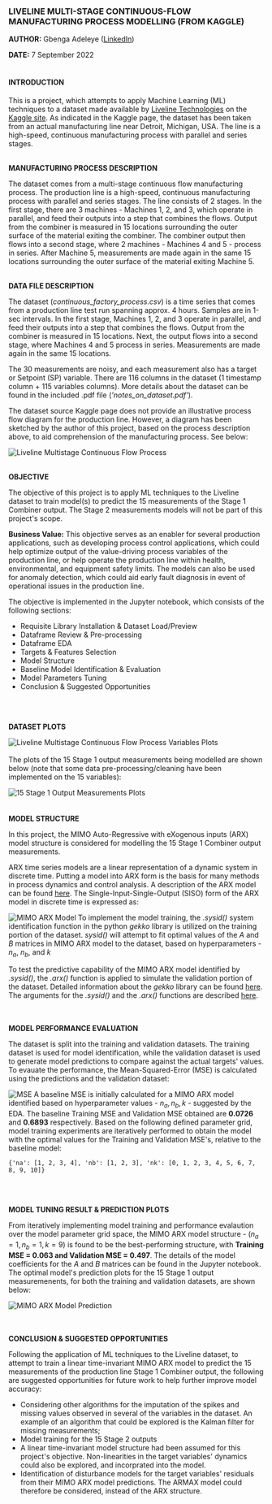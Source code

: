 ### LIVELINE MULTI-STAGE CONTINUOUS-FLOW MANUFACTURING PROCESS MODELLING (FROM KAGGLE)


**AUTHOR:** Gbenga Adeleye ([LinkedIn](www.linkedin.com/in/gbenga-adeleye-p-eng-29189716))

**DATE:** 7 September 2022
<br>
<br>
#### INTRODUCTION
This is a project, which attempts to apply Machine Learning (ML) techniques to a dataset made available by [Liveline Technologies](https://www.liveline.tech/) on the [Kaggle site](https://www.kaggle.com/datasets/supergus/multistage-continuousflow-manufacturing-process?rvi=1). As indicated in the Kaggle page, the dataset has been taken from an actual manufacturing line near Detroit, Michigan, USA. The line is a high-speed, continuous manufacturing process with parallel and series stages.
<br>
<br>

**MANUFACTURING PROCESS DESCRIPTION**

The dataset comes from a multi-stage continuous flow manufacturing process. The production line is a high-speed, continuous manufacturing process with parallel and series stages. The line consists of 2 stages. In the first stage, there are 3 machines - Machines 1, 2, and 3, which operate in parallel, and feed their outputs into a step that combines the flows. Output from the combiner is measured in 15 locations surrounding the outer surface of the material exiting the combiner. The combiner output then flows into a second stage, where 2 machines - Machines 4 and 5 - process in series. After Machine 5, measurements are made again in the same 15 locations surrounding the outer surface of the material exiting Machine 5.
<br>
<br>

**DATA FILE DESCRIPTION**

The dataset (*continuous_factory_process.csv*) is a time series that comes from a production line test run spanning approx. 4 hours. Samples are in 1-sec intervals. In the first stage, Machines 1, 2, and 3 operate in parallel, and feed their outputs into a step that combines the flows. Output from the combiner is measured in 15 locations. Next, the output flows into a second stage, where Machines 4 and 5 process in series. Measurements are made again in the same 15 locations.

The 30 measurements are noisy, and each measurement also has a target or Setpoint (SP) variable. There are 116 columns in the dataset (1 timestamp column + 115 variables columns). More details about the dataset can be found in the included .pdf file (*'notes_on_dataset.pdf'*).

The dataset source Kaggle page does not provide an illustrative process flow diagram for the production line. However, a diagram has been sketched by the author of this project, based on the process description above, to aid comprehension of the manufacturing process. See below:

![Liveline Multistage Continuous Flow Process](https://user-images.githubusercontent.com/106351334/193079176-658619a2-d48c-46ab-889d-820584ec97c4.png)
<br>
<br>

**OBJECTIVE**

The objective of this project is to apply ML techniques to the Liveline dataset to train model(s) to predict the 15 measurements of the Stage 1 Combiner output. The Stage 2 measurements models will not be part of this project's scope.

**Business Value:** This objective serves as an enabler for several production applications, such as developing process control applications, which could help optimize output of the value-driving process variables of the production line, or help operate the production line within health, environmental, and equipment safety limits. The models can also be used for anomaly detection, which could aid early fault diagnosis in event of operational issues in the production line.

The objective is implemented in the Jupyter notebook, which consists of the following sections:

*   Requisite Library Installation & Dataset Load/Preview
*   Dataframe Review & Pre-processing
*   Dataframe EDA
*   Targets & Features Selection
*   Model Structure
*   Baseline Model Identification & Evaluation
*   Model Parameters Tuning
*   Conclusion & Suggested Opportunities
<br>
<br>

**DATASET PLOTS**

![Liveline Multistage Continuous Flow Process Variables Plots](https://user-images.githubusercontent.com/106351334/193084160-faf7428d-a5b2-4a11-9208-c0f346e494d1.png)
<br>
<br>
The plots of the 15 Stage 1 output measurements being modelled are shown below (note that some data pre-processing/cleaning have been implemented on the 15 variables):

![15 Stage 1 Output Measurements Plots](https://user-images.githubusercontent.com/106351334/193423065-cab2447f-812d-4f28-a1d6-35fdf44c7313.png)
<br>
<br><br>
**MODEL STRUCTURE**

In this project, the MIMO Auto-Regressive with eXogenous inputs (ARX) model structure is considered for modelling the 15 Stage 1 Combiner output measurements.

ARX time series models are a linear representation of a dynamic system in discrete time. Putting a model into ARX form is the basis for many methods in process dynamics and control analysis. A description of the ARX model can be found [here](https://en.wikipedia.org/wiki/Autoregressive_model). The Single-Input-Single-Output (SISO) form of the ARX model in discrete time is expressed as:

![MIMO ARX Model](https://user-images.githubusercontent.com/106351334/193307256-1a9d3fc9-c3c8-45f6-9336-1ce72eec35d3.png)
To implement the model training, the *.sysid()* system identification function in the python *gekko* library is utilized on the training portion of the dataset. *sysid()* will attempt to fit optimal values of the $A$ and $B$ matrices in MIMO ARX model to the dataset, based on hyperparameters - $n_{a}$, $n_{b}$, and $k$

To test the predictive capability of the MIMO ARX model identified by *.sysid()*, the *.arx()* function is applied to simulate the validation portion of the dataset. Detailed information about the *gekko* library can be found [here](https://gekko.readthedocs.io/en/latest/index.html). The arguments for the *.sysid()* and the *.arx()* functions are described [here](https://gekko.readthedocs.io/en/latest/model_methods.html?highlight=sysid#pre-built-objects).
<br>
<br><br>

**MODEL PERFORMANCE EVALUATION**

The dataset is split into the training and validation datasets. The training dataset is used for model identification, while the validation dataset is used to generate model predictions to compare against the actual targets' values. To evauate the performance, the Mean-Squared-Error (MSE) is calculated using the predictions and the validation dataset:

![MSE](https://user-images.githubusercontent.com/106351334/193311954-22583738-1c3d-4785-8cd3-1ba090a772e1.png)
A baseline MSE is initially calculated for a MIMO ARX model identified based on hyperparameter values - $n_{a}, n_{b}, k$ - suggested by the EDA. The baseline Training MSE and Validation MSE obtained are **0.0726** and **0.6893** respectively. Based on the following defined parameter grid, model training experiments are iteratively performed to obtain the model with the optimal values for the Training and Validation MSE's, relative to the baseline model:
```
{'na': [1, 2, 3, 4], 'nb': [1, 2, 3], 'nk': [0, 1, 2, 3, 4, 5, 6, 7, 8, 9, 10]}
```
<br><br>

**MODEL TUNING RESULT & PREDICTION PLOTS**

From iteratively implementing model training and performance evalaution over the model parameter grid space, the MIMO ARX model structure - $(n_{a}=1, n_{b}=1, k=9)$ is found to be the best-performing structure, with **Training MSE = 0.063 and Validation MSE = 0.497**. The details of the model coefficients for the $A$ and $B$ matrices can be found in the Jupyter notebook. The optimal model's prediction plots for the 15 Stage 1 output measuremenents, for both the training and validation datasets, are shown below:
<br>

![MIMO ARX Model Prediction](https://user-images.githubusercontent.com/106351334/193417856-d7e89cbe-c04e-498d-a18d-e51a427aa01b.png)
<br>
<br><br>

**CONCLUSION & SUGGESTED OPPORTUNITIES**

Following the application of ML techniques to the Liveline dataset, to attempt to train a linear time-invariant MIMO ARX model to predict the 15 measurements of the production line Stage 1 Combiner output, the following are suggested opportunities for future work to help further improve model accuracy:
* Considering other algorithms for the imputation of the spikes and missing values observed in several of the variables in the dataset. An example of an algorithm that could be explored is the Kalman filter for missing measurements;
* Model training for the 15 Stage 2 outputs 
* A linear time-invariant model structure had been assumed for this project's objective. Non-linearities in the target variables' dynamics could also be explored, and incorprated into the model.
* Identification of disturbance models for the target variables' residuals from their MIMO ARX model predictions. The ARMAX model could therefore be considered, instead of the ARX structure.





